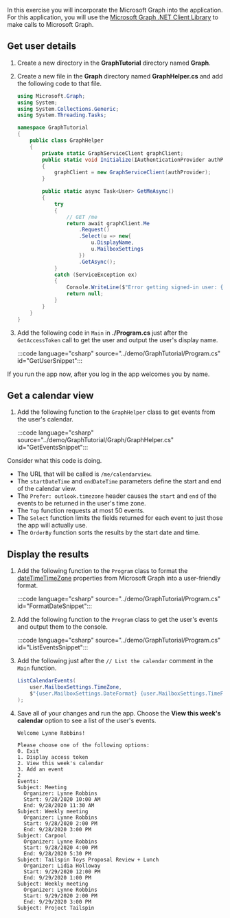 <!-- markdownlint-disable MD002 MD041 -->

In this exercise you will incorporate the Microsoft Graph into the application. For this application, you will use the [Microsoft Graph .NET Client Library](https://github.com/microsoftgraph/msgraph-sdk-dotnet) to make calls to Microsoft Graph.

## Get user details

1. Create a new directory in the **GraphTutorial** directory named **Graph**.
1. Create a new file in the **Graph** directory named **GraphHelper.cs** and add the following code to that file.

    ```csharp
    using Microsoft.Graph;
    using System;
    using System.Collections.Generic;
    using System.Threading.Tasks;

    namespace GraphTutorial
    {
        public class GraphHelper
        {
            private static GraphServiceClient graphClient;
            public static void Initialize(IAuthenticationProvider authProvider)
            {
                graphClient = new GraphServiceClient(authProvider);
            }

            public static async Task<User> GetMeAsync()
            {
                try
                {
                    // GET /me
                    return await graphClient.Me
                        .Request()
                        .Select(u => new{
                            u.DisplayName,
                            u.MailboxSettings
                        })
                        .GetAsync();
                }
                catch (ServiceException ex)
                {
                    Console.WriteLine($"Error getting signed-in user: {ex.Message}");
                    return null;
                }
            }
        }
    }
    ```

1. Add the following code in `Main` in **./Program.cs** just after the `GetAccessToken` call to get the user and output the user's display name.

    :::code language="csharp" source="../demo/GraphTutorial/Program.cs" id="GetUserSnippet":::

If you run the app now, after you log in the app welcomes you by name.

## Get a calendar view

1. Add the following function to the `GraphHelper` class to get events from the user's calendar.

    :::code language="csharp" source="../demo/GraphTutorial/Graph/GraphHelper.cs" id="GetEventsSnippet":::

Consider what this code is doing.

- The URL that will be called is `/me/calendarview`.
- The `startDateTime` and `endDateTime` parameters define the start and end of the calendar view.
- The `Prefer: outlook.timezone` header causes the `start` and `end` of the events to be returned in the user's time zone.
- The `Top` function requests at most 50 events.
- The `Select` function limits the fields returned for each event to just those the app will actually use.
- The `OrderBy` function sorts the results by the start date and time.

## Display the results

1. Add the following function to the `Program` class to format the [dateTimeTimeZone](/graph/api/resources/datetimetimezone?view=graph-rest-1.0) properties from Microsoft Graph into a user-friendly format.

    :::code language="csharp" source="../demo/GraphTutorial/Program.cs" id="FormatDateSnippet":::

1. Add the following function to the `Program` class to get the user's events and output them to the console.

    :::code language="csharp" source="../demo/GraphTutorial/Program.cs" id="ListEventsSnippet":::

1. Add the following just after the `// List the calendar` comment in the `Main` function.

    ```csharp
    ListCalendarEvents(
        user.MailboxSettings.TimeZone,
        $"{user.MailboxSettings.DateFormat} {user.MailboxSettings.TimeFormat}"
    );
    ```

1. Save all of your changes and run the app. Choose the **View this week's calendar** option to see a list of the user's events.

    ```Shell
    Welcome Lynne Robbins!

    Please choose one of the following options:
    0. Exit
    1. Display access token
    2. View this week's calendar
    3. Add an event
    2
    Events:
    Subject: Meeting
      Organizer: Lynne Robbins
      Start: 9/28/2020 10:00 AM
      End: 9/28/2020 11:30 AM
    Subject: Weekly meeting
      Organizer: Lynne Robbins
      Start: 9/28/2020 2:00 PM
      End: 9/28/2020 3:00 PM
    Subject: Carpool
      Organizer: Lynne Robbins
      Start: 9/28/2020 4:00 PM
      End: 9/28/2020 5:30 PM
    Subject: Tailspin Toys Proposal Review + Lunch
      Organizer: Lidia Holloway
      Start: 9/29/2020 12:00 PM
      End: 9/29/2020 1:00 PM
    Subject: Weekly meeting
      Organizer: Lynne Robbins
      Start: 9/29/2020 2:00 PM
      End: 9/29/2020 3:00 PM
    Subject: Project Tailspin
    ```
